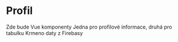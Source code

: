 # Profil

Zde bude Vue komponenty
Jedna pro profilové informace, druhá pro tabulku
Krmeno daty z Firebasy

<script setup>
import { useData } from 'vitepress'
import Table from '../docs/components/Table.vue'
const { page } = useData()
</script>

<Table />